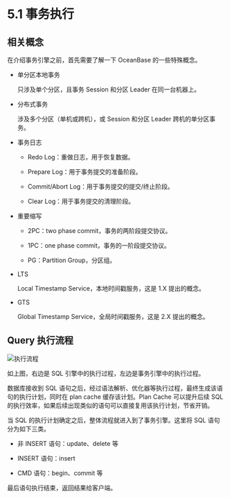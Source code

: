 # 5.1 事务执行

## 相关概念

在介绍事务引擎之前，首先需要了解一下 OceanBase 的一些特殊概念。

* 单分区本地事务

  只涉及单个分区，且事务 Session 和分区 Leader 在同一台机器上。

* 分布式事务

  涉及多个分区（单机或跨机），或 Session 和分区 Leader 跨机的单分区事务。

* 事务日志

  * Redo Log：重做日志，用于恢复数据。

  * Prepare Log：用于事务提交的准备阶段。

  * Commit/Abort Log：用于事务提交的提交/终止阶段。

  * Clear Log：用于事务提交的清理阶段。

* 重要缩写

  * 2PC：two phase commit，事务的两阶段提交协议。

  * 1PC：one phase commit，事务的一阶段提交协议。

  * PG：Partition Group，分区组。

* LTS

  Local Timestamp Service，本地时间戳服务，这是 1.X 提出的概念。

* GTS

  Global Timestamp Service，全局时间戳服务，这是 2.X 提出的概念。

## Query 执行流程

![执行流程](https://obbusiness-private.oss-cn-shanghai.aliyuncs.com/doc/img/kernel-advanced/V1.0.0/zh-CN/5.transaction-engine/2.transaction-execution-01.png)

如上图，右边是 SQL 引擎中的执行过程，左边是事务引擎中的执行过程。

数据库接收到 SQL 语句之后，经过语法解析、优化器等执行过程，最终生成该语句的执行计划，同时在 plan cache 缓存该计划。Plan Cache 可以提升后续 SQL 的执行效率，如果后续出现类似的语句可以直接复用该执行计划，节省开销。

当 SQL 的执行计划确定之后，整体流程就进入到了事务引擎。这里将 SQL 语句分为如下三类。

* 非 INSERT 语句：update、delete 等

* INSERT 语句：insert

* CMD 语句：begin、commit 等

最后语句执行结束，返回结果给客户端。
